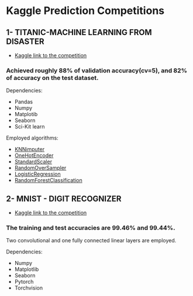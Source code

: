 # Kaggle Prediction Competitions


## 1- TITANIC-MACHINE LEARNING FROM DISASTER

- [Kaggle link to the competition](https://www.kaggle.com/c/titanic)

### Achieved roughly 88% of validation accuracy(cv=5), and 82% of accuracy on the test dataset.

Dependencies:
- Pandas
- Numpy
- Matplotib
- Seaborn
- Sci-Kit learn

Employed algorithms:
- [KNNimputer](https://scikit-learn.org/stable/modules/generated/sklearn.impute.KNNImputer.html)
- [OneHotEncoder](https://scikit-learn.org/stable/modules/generated/sklearn.preprocessing.OneHotEncoder.html)
- [StandardScaler](https://scikit-learn.org/stable/modules/generated/sklearn.preprocessing.StandardScaler.html)
- [RandomOverSampler](https://imbalanced-learn.org/stable/references/generated/imblearn.over_sampling.RandomOverSampler.html)
- [LogisticRegression](https://scikit-learn.org/stable/modules/generated/sklearn.linear_model.LogisticRegression.html)
- [RandomForestClassification](https://scikit-learn.org/stable/modules/generated/sklearn.ensemble.RandomForestClassifier.html)

 

## 2- MNIST - DIGIT RECOGNIZER

- [Kaggle link to the competition](https://www.kaggle.com/c/digit-recognizer)

### The training and test accuracies are 99.46% and 99.44%.

Two convolutional and one fully connected linear layers are employed.

Dependencies:
- Numpy
- Matplotlib
- Seaborn
- Pytorch
- Torchvision